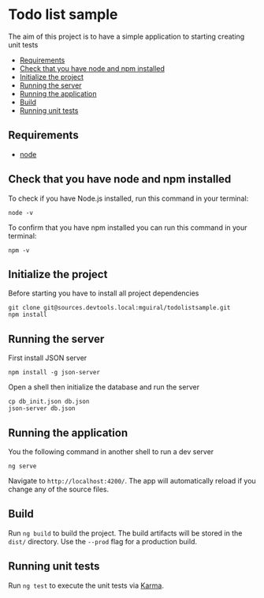 Todo list sample
================

The aim of this project is to have a simple application to starting creating unit tests

<!-- TOC -->

- [Requirements](#requirements)
- [Check that you have node and npm installed](#check-that-you-have-node-and-npm-installed)
- [Initialize the project](#initialize-the-project)
- [Running the server](#running-the-server)
- [Running the application](#running-the-application)
- [Build](#build)
- [Running unit tests](#running-unit-tests)

<!-- /TOC -->

## Requirements
 - [node](https://nodejs.org/en/download/)

## Check that you have node and npm installed
To check if you have Node.js installed, run this command in your terminal:
```shell
node -v
```

To confirm that you have npm installed you can run this command in your terminal:
```
npm -v
```

## Initialize the project
Before starting you have to install all project dependencies
```shell
git clone git@sources.devtools.local:mguiral/todolistsample.git
npm install
```

## Running the server

First install JSON server
```shell
npm install -g json-server
```

Open a shell then initialize the database and run the server
```
cp db_init.json db.json
json-server db.json
```

## Running the application

You the following command in another shell to run a dev server

```
ng serve
```

Navigate to `http://localhost:4200/`. The app will automatically reload if you change any of the source files.

## Build

Run `ng build` to build the project. The build artifacts will be stored in the `dist/` directory. Use the `--prod` flag for a production build.

## Running unit tests

Run `ng test` to execute the unit tests via [Karma](https://karma-runner.github.io).
